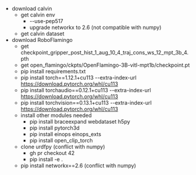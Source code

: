 - download calvin
  - get calvin env
    - --use-pep517
    - upgrade networkx to 2.6 (not compatible with numpy)
  - get calvin dataset
- download RoboFlamingo
  - get checkpoint_gripper_post_hist_1_aug_10_4_traj_cons_ws_12_mpt_3b_4.pth
  - get open_flamingo/ckpts/OpenFlamingo-3B-vitl-mpt1b/checkpoint.pt
  - pip install requirements.txt
  - pip install torch==1.12.1+cu113 --extra-index-url https://download.pytorch.org/whl/cu113
  - pip install torchaudio==0.12.1+cu113 --extra-index-url https://download.pytorch.org/whl/cu113
  - pip install torchvision==0.13.1+cu113 --extra-index-url https://download.pytorch.org/whl/cu113
  - install other modules needed
    - pip install braceexpand webdataset h5py
    - pip install pytorch3d
    - pip install einops einops_exts
    - pip install open_clip_torch
  - clone urdfpy (conflict with numpy)
    - gh pr checkout 42
    - pip install -e .
  - pip install networkx==2.6 (conflict with numpy)